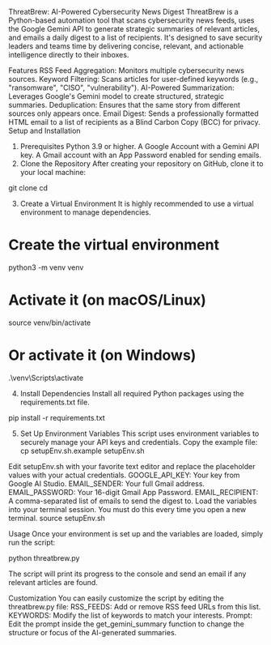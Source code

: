 ThreatBrew: AI-Powered Cybersecurity News Digest
ThreatBrew is a Python-based automation tool that scans cybersecurity news feeds, uses the Google Gemini API to generate strategic summaries of relevant articles, and emails a daily digest to a list of recipients. It's designed to save security leaders and teams time by delivering concise, relevant, and actionable intelligence directly to their inboxes.

Features
RSS Feed Aggregation: Monitors multiple cybersecurity news sources.
Keyword Filtering: Scans articles for user-defined keywords (e.g., "ransomware", "CISO", "vulnerability").
AI-Powered Summarization: Leverages Google's Gemini model to create structured, strategic summaries.
Deduplication: Ensures that the same story from different sources only appears once.
Email Digest: Sends a professionally formatted HTML email to a list of recipients as a Blind Carbon Copy (BCC) for privacy.
Setup and Installation

1. Prerequisites
   Python 3.9 or higher.
   A Google Account with a Gemini API key.
   A Gmail account with an App Password enabled for sending emails.
2. Clone the Repository
   After creating your repository on GitHub, clone it to your local machine:

git clone <your-repository-url>
cd <your-repository-name>

3. Create a Virtual Environment
   It is highly recommended to use a virtual environment to manage dependencies.

# Create the virtual environment

python3 -m venv venv

# Activate it (on macOS/Linux)

source venv/bin/activate

# Or activate it (on Windows)

.\venv\Scripts\activate

4. Install Dependencies
   Install all required Python packages using the requirements.txt file.

pip install -r requirements.txt

5. Set Up Environment Variables
   This script uses environment variables to securely manage your API keys and credentials.
   Copy the example file:
   cp setupEnv.sh.example setupEnv.sh

Edit setupEnv.sh with your favorite text editor and replace the placeholder values with your actual credentials.
GOOGLE_API_KEY: Your key from Google AI Studio.
EMAIL_SENDER: Your full Gmail address.
EMAIL_PASSWORD: Your 16-digit Gmail App Password.
EMAIL_RECIPIENT: A comma-separated list of emails to send the digest to.
Load the variables into your terminal session. You must do this every time you open a new terminal.
source setupEnv.sh

Usage
Once your environment is set up and the variables are loaded, simply run the script:

python threatbrew.py

The script will print its progress to the console and send an email if any relevant articles are found.

Customization
You can easily customize the script by editing the threatbrew.py file:
RSS_FEEDS: Add or remove RSS feed URLs from this list.
KEYWORDS: Modify the list of keywords to match your interests.
Prompt: Edit the prompt inside the get_gemini_summary function to change the structure or focus of the AI-generated summaries.
